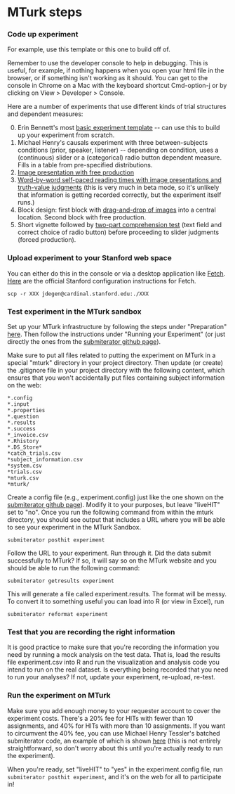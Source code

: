 # MTurk steps

### Code up experiment 

For example, use this template or this one to build off of. 

Remember to use the developer console to help in debugging. This is useful, for example, if nothing happens when you open your html file in the browser, or if something isn't working as it should. You can get to the console in Chrome on a Mac with the keyboard shortcut Cmd-option-j or by clicking on View > Developer > Console.

Here are a number of experiments that use different kinds of trial structures and dependent measures:

0. Erin Bennett's most [basic experiment template](https://github.com/feste/experiment_template) -- can use this to build up your experiment from scratch.
1. Michael Henry's causals experiment with three between-subjects conditions (prior, speaker, listener) -- depending on condition, uses a (continuous) slider or a (categorical) radio button dependent measure. Fills in a table from pre-specified distributions.
2. [Image presentation with free production](http://stanford.edu/~jdegen/18_prod_calibr_targetColorContext/experiment/norming.html)
3. [Word-by-word self-paced reading times with image presentations and truth-value judgments](http://stanford.edu/~jdegen/spr_pilot/experiment/rt.html) (this is very much in beta mode, so it's unlikely that information is getting recorded correctly, but the experiment itself runs.)
4. Block design: first block with [drag-and-drop of images](http://stanford.edu/~jdegen/10_distributional_learning/experiment/norming.html) into a central location. Second block with free production.
5. Short vignette followed by [two-part comprehension test](http://stanford.edu/~jdegen/23_qud_production/alternatives.html) (text field and correct choice of radio button) before proceeding to slider judgments (forced production).


### Upload experiment to your Stanford web space

You can either do this in the console or via a desktop application like [Fetch](https://uit.stanford.edu/software/fetch). [Here](https://uit.stanford.edu/service/afs/file-transfer/macintosh) are the official Stanford configuration instructions for Fetch.

```
scp -r XXX jdegen@cardinal.stanford.edu:./XXX
```


### Test experiment in the MTurk sandbox

Set up your MTurk infrastructure by following the steps under "Preparation" [here](https://cocolab.stanford.edu/mturk-tools.html). Then follow the instructions under "Running your Experiment" (or just directly the ones from the [submiterator github page](https://github.com/feste/Submiterator)). 

Make sure to put all files related to putting the experiment on MTurk in a special "mturk" directory in your project directory. Then update (or create) the .gitignore file in your project directory with the following content, which ensures that you won't accidentally put files containing subject information on the web:

```
*.config
*.input
*.properties
*.question
*.results
*.success
*_invoice.csv
*.Rhistory
*.DS_Store*
*catch_trials.csv
*subject_information.csv
*system.csv
*trials.csv
*mturk.csv
*mturk/
```

Create a config file (e.g., experiment.config) just like the one shown on the [submiterator github page](https://github.com/feste/Submiterator)). Modify it to your purposes, but leave "liveHIT" set to "no". Once you run the following command from within the mturk directory, you should see output that includes a URL where you will be able to see your experiment in the MTurk Sandbox.

```submiterator posthit experiment```

Follow the URL to your experiment. Run through it. Did the data submit successfully to MTurk? If so, it will say so on the MTurk website and you should be able to run the following command:

```submiterator getresults experiment```

This will generate a file called experiment.results. The format will be messy. To convert it to something useful you can load into R (or view in Excel), run

```submiterator reformat experiment```

### Test that you are recording the right information

It is good practice to make sure that you're recording the information you need by running a mock analysis on the test data. That is, load the results file experiment.csv into R and run the visualization and analysis code you intend to run on the real dataset. Is everything being recorded that you need to run your analyses? If not, update your experiment, re-upload, re-test.

### Run the experiment on MTurk

Make sure you add enough money to your requester account to cover the experiment costs. There's a 20% fee for HITs with fewer than 10 assignments, and 40% for HITs with more than 10 assignments. If you want to circumvent the 40% fee, you can use Michael Henry Tessler's batched submiterator code, an example of which is shown [here](https://github.com/mhtess/mturk-demo) (this is not entirely straightforward, so don't worry about this until you're actually ready to run the experiment).

When you're ready, set "liveHIT" to "yes" in the experiment.config file, run ```submiterator posthit experiment```, and it's on the web for all to participate in!